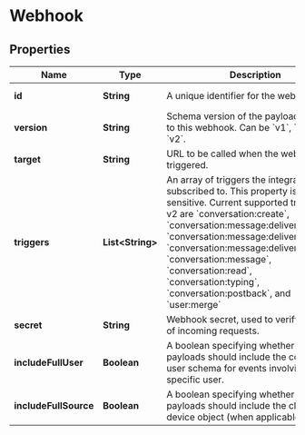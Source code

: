

# Webhook

## Properties

Name | Type | Description | Notes
------------ | ------------- | ------------- | -------------
**id** | **String** | A unique identifier for the webhook. |  [optional] [readonly]
**version** | **String** | Schema version of the payload delivered to this webhook. Can be &#x60;v1&#x60;, &#x60;v1.1&#x60; or &#x60;v2&#x60;. |  [optional] [readonly]
**target** | **String** | URL to be called when the webhook is triggered. | 
**triggers** | **List&lt;String&gt;** | An array of triggers the integration is subscribed to. This property is case sensitive. Current supported triggers in v2 are &#x60;conversation:create&#x60;, &#x60;conversation:message:delivery:channel&#x60;, &#x60;conversation:message:delivery:failure&#x60;, &#x60;conversation:message:delivery:user&#x60;, &#x60;conversation:message&#x60;, &#x60;conversation:read&#x60;, &#x60;conversation:typing&#x60;, &#x60;conversation:postback&#x60;, and &#x60;user:merge&#x60; | 
**secret** | **String** | Webhook secret, used to verify the origin of incoming requests. |  [optional]
**includeFullUser** | **Boolean** | A boolean specifying whether webhook payloads should include the complete user schema for events involving a specific user. |  [optional]
**includeFullSource** | **Boolean** | A boolean specifying whether webhook payloads should include the client and device object (when applicable). |  [optional]



